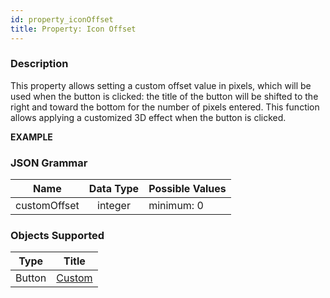 ```yaml
---
id: property_iconOffset
title: Property: Icon Offset
---
```

### Description

This property allows setting a custom offset value in pixels, which will be used when the button is clicked: the title of the button will be shifted to the right and toward the bottom for the number of pixels entered. This function allows applying a customized 3D effect when the button is clicked.

**EXAMPLE**


### JSON Grammar

|Name|Data Type|Possible Values|
|:---:|:---:|---|
|customOffset|integer |minimum: 0|

### Objects Supported

|Type|Title|
|---|---|
|Button|[Custom](../Buttons/button_overview.md#custom)<br> 



